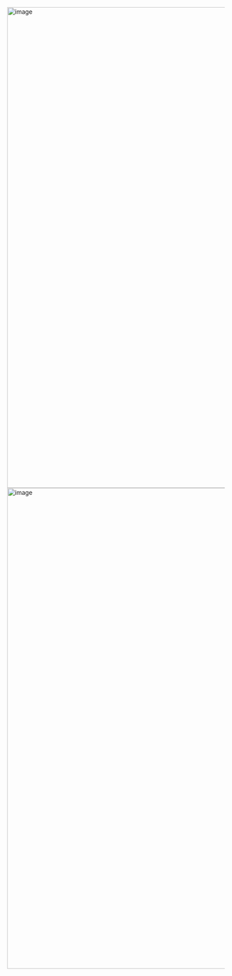 <img width="1113" alt="image" src="https://github.com/user-attachments/assets/f92d344e-fb27-43a8-b710-58f09a6e39b4" />
<img width="1113" alt="image" src="https://github.com/user-attachments/assets/ad8c3fa4-41d3-4a3a-bef9-9b953d47da0d" />
